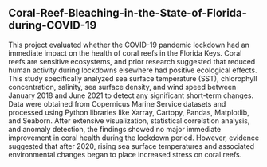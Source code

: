## Coral-Reef-Bleaching-in-the-State-of-Florida-during-COVID-19

This project evaluated whether the COVID-19 pandemic lockdown had an immediate impact on the health of coral reefs in the Florida Keys. Coral reefs are sensitive ecosystems, and prior research suggested that reduced human activity during lockdowns elsewhere had positive ecological effects. This study specifically analyzed sea surface temperature (SST), chlorophyll concentration, salinity, sea surface density, and wind speed between January 2018 and June 2021 to detect any significant short-term changes. Data were obtained from Copernicus Marine Service datasets and processed using Python libraries like Xarray, Cartopy, Pandas, Matplotlib, and Seaborn. After extensive visualization, statistical correlation analysis, and anomaly detection, the findings showed no major immediate improvement in coral health during the lockdown period. However, evidence suggested that after 2020, rising sea surface temperatures and associated environmental changes began to place increased stress on coral reefs.
